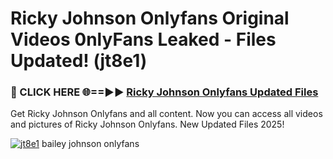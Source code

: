 # Ricky Johnson Onlyfans Original Videos 0nlyFans Leaked - Files Updated! (jt8e1)

<h3>🔴 CLICK HERE 🌐==►► <a href="https://tinyurl.com/brd5kh86" rel="nofollow">Ricky Johnson Onlyfans Updated Files</a></h3>

Get Ricky Johnson Onlyfans and all content. Now you can access all videos and pictures of Ricky Johnson Onlyfans. New Updated Files 2025!

[![jt8e1](https://i.imgur.com/K7sEzmb.gif)](https://tinyurl.com/brd5kh86)
bailey johnson onlyfans